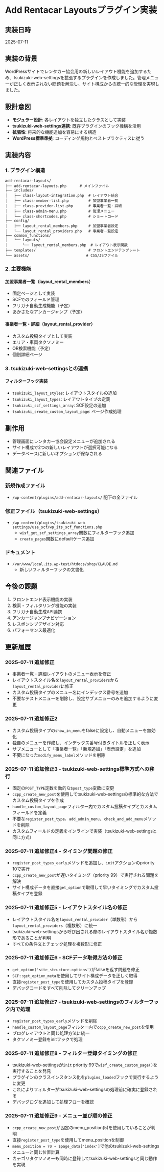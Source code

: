 # Add Rentacar Layoutsプラグイン実装

## 実装日時
2025-07-11

## 実装の背景
WordPressサイトでレンタカー協会用の新しいレイアウト機能を追加するため、tsukizuki-web-settingsを拡張するプラグインを作成しました。管理メニューが正しく表示されない問題を解決し、サイト構成からの統一的な管理を実現しました。

## 設計意図
- **モジュラー設計**: 各レイアウトを独立したクラスとして実装
- **tsukizuki-web-settings連携**: 既存プラグインのフック機構を活用
- **拡張性**: 将来的な機能追加を容易にする構造
- **WordPress標準準拠**: コーディング規約とベストプラクティスに従う

## 実装内容

### 1. プラグイン構造
```
add-rentacar-layouts/
├── add-rentacar-layouts.php      # メインファイル
├── includes/
│   ├── class-layout-integration.php  # レイアウト統合
│   ├── class-member-list.php         # 加盟事業者一覧
│   ├── class-provider-list.php       # 事業者一覧・詳細
│   ├── class-admin-menu.php          # 管理メニュー
│   └── class-shortcodes.php          # ショートコード
├── config/
│   ├── layout_rental_members.php     # 加盟事業者設定
│   └── layout_rental_providers.php   # 事業者一覧設定
├── common_functions/
│   └── layouts/
│       └── layout_rental_members.php  # レイアウト表示関数
├── templates/                        # フロントエンドテンプレート
└── assets/                          # CSS/JSファイル
```

### 2. 主要機能

#### 加盟事業者一覧（layout_rental_members）
- 固定ページとして実装
- SCFでのフィールド管理
- フリガナ自動生成機能（予定）
- あかさたなアンカージャンプ（予定）

#### 事業者一覧・詳細（layout_rental_provider）
- カスタム投稿タイプとして実装
- エリア・車両タクソノミー
- OR検索機能（予定）
- 個別詳細ページ

### 3. tsukizuki-web-settingsとの連携

#### フィルターフック実装
- `tsukizuki_layout_styles`: レイアウトスタイルの追加
- `tsukizuki_layout_types`: レイアウトタイプの定義
- `tsukizuki_scf_settings_array`: SCF設定の追加
- `tsukizuki_create_custom_layout_page`: ページ作成処理

## 副作用
- 管理画面にレンタカー協会設定メニューが追加される
- サイト構成で2つの新しいレイアウトが選択可能になる
- データベースに新しいオプションが保存される

## 関連ファイル

### 新規作成ファイル
- `/wp-content/plugins/add-rentacar-layouts/` 配下の全ファイル

### 修正ファイル（tsukizuki-web-settings）
- `/wp-content/plugins/tsukizuki-web-settings/use_scf/wp_its_scf_functions.php`
  - `wisf_get_scf_settings_array`関数にフィルターフック追加
  - `create_pages`関数にdefaultケース追加

### ドキュメント
- `/var/www/local.its.wp-test/htdocs/shop/CLAUDE.md`
  - 新しいフィルターフックの文書化

## 今後の課題
1. フロントエンド表示機能の実装
2. 検索・フィルタリング機能の実装
3. フリガナ自動生成API連携
4. アンカージャンプナビゲーション
5. レスポンシブデザイン対応
6. パフォーマンス最適化

## 更新履歴
### 2025-07-11 追加修正
- 事業者一覧・詳細レイアウトのメニュー表示を修正
- レイアウトスタイル名を`layout_rental_providers`から`layout_rental_provider`に修正
- カスタム投稿タイプのメニュー名にインデックス番号を追加
- 不要なテストメニューを削除し、設定サブメニューのみを追加するように変更

### 2025-07-11 追加修正2
- カスタム投稿タイプの`show_in_menu`をfalseに設定し、自動メニューを無効化
- 独自のメニューを作成し、インデックス番号付きタイトルを正しく表示
- サブメニューとして「事業者一覧」「新規追加」「表示設定」を追加
- 不要になった`modify_menu_label`メソッドを削除

### 2025-07-11 追加修正3 - tsukizuki-web-settings標準方式への移行
- 固定の`POST_TYPE`定数を動的な`$post_type`変数に変更
- `ccpp_create_new_post`を使用してtsukizuki-web-settingsの標準的な方法でカスタム投稿タイプを作成
- `handle_custom_layout_page`フィルター内でカスタム投稿タイプとカスタムフィールドを定義
- 不要な`register_post_type`、`add_admin_menu`、`check_and_add_menu`メソッドを削除
- カスタムフィールドの定義をインラインで実装（tsukizuki-web-settingsと同じ方式）

### 2025-07-11 追加修正4 - タイミング問題の修正
- `register_post_types_early`メソッドを追加し、`init`アクションのpriority 10で実行
- `ccpp_create_new_post`が遅いタイミング（priority 99）で実行される問題を解決
- サイト構成データを直接`get_option`で取得して早いタイミングでカスタム投稿タイプを登録

### 2025-07-11 追加修正5 - レイアウトスタイル名の修正
- レイアウトスタイル名を`layout_rental_provider`（単数形）から`layout_rental_providers`（複数形）に統一
- tsukizuki-web-settingsから呼び出される際のレイアウトスタイル名が複数形であることが判明
- すべての条件文とチェック処理を複数形に修正

### 2025-07-11 追加修正6 - SCFデータ取得方法の修正
- `get_option('site_structure-options')`がfalseを返す問題を修正
- `SCF::get_option_meta`を使用してサイト構成データを正しく取得
- 直接`register_post_type`を使用してカスタム投稿タイプを登録
- デバッグコードをすべて削除してクリーンアップ

### 2025-07-11 追加修正7 - tsukizuki-web-settingsのフィルターフック内で処理
- `register_post_types_early`メソッドを削除
- `handle_custom_layout_page`フィルター内で`ccpp_create_new_post`を使用
- ブログレイアウトと同じ処理方法に統一
- タクソノミー登録をinitフックで処理

### 2025-07-11 追加修正8 - フィルター登録タイミングの修正
- tsukizuki-web-settingsが`init` priority 99で`wisf_create_custom_page()`を実行することを発見
- プラグインのクラスインスタンス化を`plugins_loaded`フックで実行するように変更
- これによりフィルターがtsukizuki-web-settingsの処理前に確実に登録される
- デバッグログを追加して処理フローを確認

### 2025-07-11 追加修正9 - メニュー並び順の修正
- `ccpp_create_new_post`が固定のmenu_position(5)を使用していることが判明
- 直接`register_post_type`を使用してmenu_positionを制御
- `menu_position = 70 + $page_data['index']`で他のtsukizuki-web-settingsメニューと同じ位置計算
- カテゴリタクソノミーも同時に登録してtsukizuki-web-settingsと同じ動作を実現